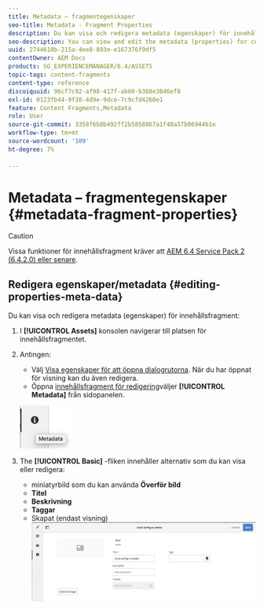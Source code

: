 ```yaml
---
title: Metadata – fragmentegenskaper
seo-title: Metadata - Fragment Properties
description: Du kan visa och redigera metadata (egenskaper) för innehållsfragment.
seo-description: You can view and edit the metadata (properties) for content fragments.
uuid: 2744610b-215a-4ee8-893e-e167376f9df5
contentOwner: AEM Docs
products: SG_EXPERIENCEMANAGER/6.4/ASSETS
topic-tags: content-fragments
content-type: reference
discoiquuid: 96cf7c92-af98-417f-ab60-b368e3846ef8
exl-id: 0123fb44-9f38-4d9e-9dce-7c9cfd4260e1
feature: Content Fragments,Metadata
role: User
source-git-commit: 3358f6b8b492ff2b5858867a1f48a57b06944b1e
workflow-type: tm+mt
source-wordcount: '109'
ht-degree: 7%

---
```


# Metadata – fragmentegenskaper {#metadata-fragment-properties}

>[!CAUTION]
>
>Vissa funktioner för innehållsfragment kräver att [AEM 6.4 Service Pack 2 (6.4.2.0) eller senare](/help/release-notes/sp-release-notes.md).

## Redigera egenskaper/metadata {#editing-properties-meta-data}

Du kan visa och redigera metadata (egenskaper) för innehållsfragment:

1. I **[!UICONTROL Assets]** konsolen navigerar till platsen för innehållsfragmentet.
1. Antingen:

   * Välj [Visa egenskaper för att öppna dialogrutorna](managing-assets-touch-ui.md#editing-properties). När du har öppnat för visning kan du även redigera.
   * Öppna [innehållsfragment för redigering](content-fragments-managing.md#opening-the-fragment-editor)väljer **[!UICONTROL Metadata]** från sidopanelen.

   ![cfm-6420-06](assets/cfm-6420-06.png)

1. The **[!UICONTROL Basic]** -fliken innehåller alternativ som du kan visa eller redigera:

   * miniatyrbild som du kan använda **Överför bild**
   * **Titel**
   * **Beskrivning**
   * **Taggar**
   * Skapat (endast visning)
   ![cfm-6420-07](assets/cfm-6420-07.png)
